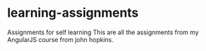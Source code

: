 # learning-assignments
Assignments for self learning
This are all the assignments from my AngularJS course from john hopkins.
